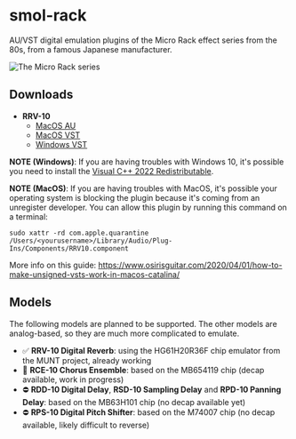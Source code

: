 # smol-rack

AU/VST digital emulation plugins of the Micro Rack effect series from the 80s, from a famous Japanese manufacturer.

![The Micro Rack series](https://blogger.googleusercontent.com/img/b/R29vZ2xl/AVvXsEj5ijMQdRnU85cu9DdGSU1TaKpQSMjVFGgnNyqHLtWigSVUK7LscpbC2c08TNqrjSjcwYDu1otnxFwSNfIUJGI9YC5vao4X6ZuOWuZeYDc9zrQ5-HEb7GXZeSz6WaZEzxuau5ww/s640/1.jpg)

## Downloads

- **RRV-10**
  - [MacOS AU](https://github.com/giulioz/smol-rack/releases/download/latest/RRV10.component.macOS.zip)
  - [MacOS VST](https://github.com/giulioz/smol-rack/releases/download/latest/RRV10.vst3.macOS.zip)
  - [Windows VST](https://github.com/giulioz/smol-rack/releases/download/latest/RRV10.vst3)

**NOTE (Windows)**: If you are having troubles with Windows 10, it's possible you need to install the [Visual C++ 2022 Redistributable](https://learn.microsoft.com/en-us/cpp/windows/latest-supported-vc-redist?view=msvc-170#latest-microsoft-visual-c-redistributable-version).

**NOTE (MacOS)**: If you are having troubles with MacOS, it's possible your operating system is blocking the plugin because it's coming from an unregister developer. You can allow this plugin by running this command on a terminal:

```sudo xattr -rd com.apple.quarantine /Users/<yourusername>/Library/Audio/Plug-Ins/Components/RRV10.component```

More info on this guide: https://www.osirisguitar.com/2020/04/01/how-to-make-unsigned-vsts-work-in-macos-catalina/

## Models

The following models are planned to be supported. The other models are analog-based, so they are much more complicated to emulate.

- ✅ **RRV-10 Digital Reverb**: using the HG61H20R36F chip emulator from the MUNT project, already working
- 🚧 **RCE-10 Chorus Ensemble**: based on the MB654119 chip (decap available, work in progress)
- ⛔️ **RDD-10 Digital Delay**, **RSD-10 Sampling Delay** and **RPD-10 Panning Delay**: based on the MB63H101 chip (no decap available yet)
- ⛔️ **RPS-10 Digital Pitch Shifter**: based on the M74007 chip (no decap available, likely difficult to reverse)
